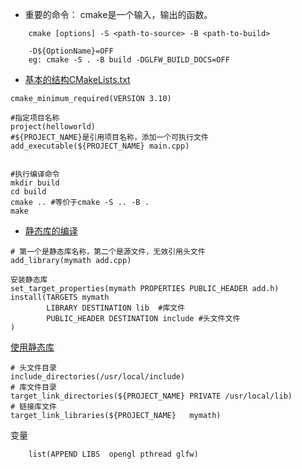 * 重要的命令： cmake是一个输入，输出的函数。
```
    cmake [options] -S <path-to-source> -B <path-to-build>

    -D${OptionName}=OFF 
    eg: cmake -S . -B build -DGLFW_BUILD_DOCS=OFF
```

* [基本的结构CMakeLists.txt](basic/CMakeLists.txt)
```
cmake_minimum_required(VERSION 3.10)

#指定项目名称
project(helloworld)
#${PROJECT_NAME}是引用项目名称，添加一个可执行文件
add_executable(${PROJECT_NAME} main.cpp)


#执行编译命令
mkdir build
cd build
cmake .. #等价于cmake -S .. -B .
make 
```

* [静态库的编译](library_basic/CMakeLists.txt)
```
# 第一个是静态库名称，第二个是源文件，无效引用头文件
add_library(mymath add.cpp)

安装静态库
set_target_properties(mymath PROPERTIES PUBLIC_HEADER add.h)
install(TARGETS mymath 
        LIBRARY DESTINATION lib  #库文件
        PUBLIC_HEADER DESTINATION include #头文件文件
)
```

[使用静态库](library_basic_ref/CMakeLists.txt)
```
# 头文件目录
include_directories(/usr/local/include)
# 库文件目录
target_link_directories(${PROJECT_NAME} PRIVATE /usr/local/lib)
# 链接库文件
target_link_libraries(${PROJECT_NAME}   mymath)

```

变量
```
    list(APPEND LIBS  opengl pthread glfw)
```
